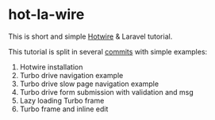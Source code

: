 # hot-la-wire

This is short and simple [Hotwire](https://hotwire.dev) & Laravel tutorial.

This tutorial is split in several [commits](https://github.com/jcergolj/hot-la-wire/commits/main) with simple examples:
1. Hotwire installation
2. Turbo drive navigation example
3. Turbo drive slow page navigation example
4. Turbo drive form submission with validation and msg
5. Lazy loading Turbo frame
6. Turbo frame and inline edit

